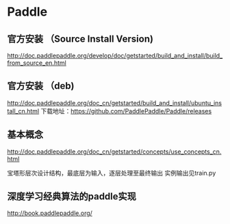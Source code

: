 # Paddle
## 官方安装 （Source Install Version)
http://doc.paddlepaddle.org/develop/doc/getstarted/build_and_install/build_from_source_en.html

## 官方安装 （deb)
http://doc.paddlepaddle.org/doc_cn/getstarted/build_and_install/ubuntu_install_cn.html
下载地址：https://github.com/PaddlePaddle/Paddle/releases

## 基本概念
http://doc.paddlepaddle.org/doc_cn/getstarted/concepts/use_concepts_cn.html

宝塔形层次设计结构，最底层为输入，逐层处理至最终输出
实例输出见train.py

## 深度学习经典算法的paddle实现
http://book.paddlepaddle.org/
